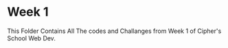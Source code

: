 # Week 1

This Folder Contains All The codes and Challanges from Week 1 of Cipher's School Web Dev.
